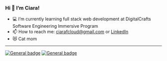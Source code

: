 ###  Hi 👋 I’m Ciara! ###

- :computer: I’m currently learning full stack web development at DigitalCrafts Software Engineering Immersive Program 
- :mailbox: How to reach me: ciarafcloud@gmail.com or [LinkedIn](https://www.linkedin.com/in/ciaracloud/)
- :heart_eyes_cat: Cat mom 
---
[![General badge](https://img.shields.io/badge/LinkedIn-0077B5?style=for-the-badge&logo=linkedin&logoColor=white)](https://www.linkedin.com/in/ciaracloud/) [![General badge](https://img.shields.io/badge/dev.to-3B49DF?style=for-the-badge&logo=dev.to&logoColor=white)](https://dev.to/ciaracloud) 



<!---
ciaracloud/ciaracloud is a ✨ special ✨ repository because its `README.md` (this file) appears on your GitHub profile.
You can click the Preview link to take a look at your changes.
--->
